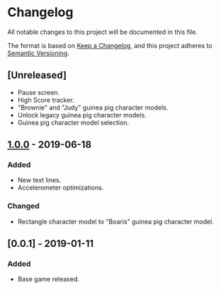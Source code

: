 # Changelog
All notable changes to this project will be documented in this file.

The format is based on [Keep a Changelog](https://keepachangelog.com/en/1.0.0/),
and this project adheres to [Semantic Versioning](https://semver.org/spec/v2.0.0.html).

## [Unreleased]
- Pause screen.
- High Score tracker.
- "Brownie" and "Judy" guinea pig character models.
- Unlock legacy guinea pig character models.
- Guinea pig character model selection.

## [1.0.0] - 2019-06-18
### Added
- New text lines.
- Accelerometer optimizations.

### Changed
- Rectangle character model to "Boaris" guinea pig character model.

## [0.0.1] - 2019-01-11
### Added
- Base game released.

[1.0.0]: https://github.com/dchen298/piggy-run/commit/20c7b85c7689e69476eb7a957e2921dca874380c
